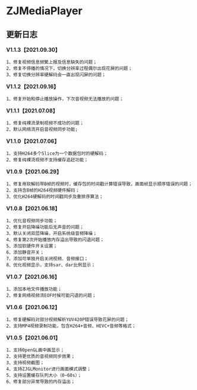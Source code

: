 # ZJMediaPlayer



## 更新日志

**V1.1.3【2021.09.30】**

```
1、修复视频信息频繁上报及信息缺失的问题；
2、修复不停播的情况下，切换分辨率过程偶尔出现花屏的问题；
3、修复切换分辨率硬解码会一直出现闪屏的问题；
```

**V1.1.2【2021.09.16】**

```
1、修复开始和停止播放操作，下次音视频无法播放的问题；
```

**V1.1.1【2021.07.08】**

```
1、修复纯裸流录制视频不成功的问题；
2、默认网络流开启音视频同步功能;
```

**V1.1.0【2021.07.06】**

```
1、支持H264多个Slice为一个数据包时的硬解码；
2、修复纯裸流视频不支持缓存追赶功能；
```

**V1.0.9【2021.06.29】**

```
1、修复用软解码带B帧的视频时，缓存包的时间戳计算错误导致，画面帧显示顺序错误的问题；
2、支持含B帧的H264视频硬件解码；
3、优化H264硬解码的时间戳同步及重排序算法；
```

**V1.0.8【2021.06.18】**

```
1、优化音视频同步功能；
2、修复开启降噪功能后无声音的问题；
3、默认关闭双层降噪，开启系统级音频降噪；
4、修复第2次开始播放内存溢出导致的闪退问题；
5、添加软硬件开关设置；
6、添加静音开关；
7、添加可单独开启关闭视频、音频接口；
8、优化视频显示，支持sar、dar比例显示；
```

**V1.0.7【2021.06.16】**

```
1、添加本地文件播放功能；
2、修复网络视频流EOF时候可能闪退的问题；
```

**V1.0.6【2021.06.12】**

```
1、修复硬解码对部分视频解析YUV420P错误导致花屏的问题；
2、支持MP4视频录制功能，包含H264+音频、HEVC+音频等格式；
```

**V1.0.5【2021.06.01】**

```
1、支持OpenGL画中画显示；
2、支持更优质的音视频同步效果；
3、支持视频截图；
4、支持ZJGLMonitor进行画面模式调整；
5、支持设置缓存队列大小（0~60s）；
6、修复部分异常导致的内存溢出；
```

